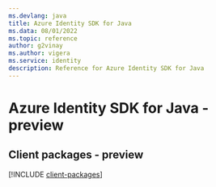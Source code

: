 ```yaml
---
ms.devlang: java
title: Azure Identity SDK for Java
ms.data: 08/01/2022
ms.topic: reference
author: g2vinay
ms.author: vigera
ms.service: identity
description: Reference for Azure Identity SDK for Java
---
```

# Azure Identity SDK for Java - preview

## Client packages - preview
[!INCLUDE [client-packages](identity-client-index.md)]